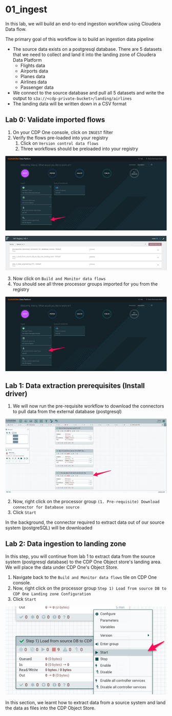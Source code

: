 # 01_ingest

In this lab, we will build an end\-to\-end ingestion workflow using Cloudera Data flow.

The primary goal of this workflow is to build an ingestion data pipeline

- The source data exists on a postgresql database. There are 5 datasets that we need to collect and land it into the landing zone of Cloudera Data Platform
    - Flights data
    - Airports data
    - Planes data
    - Airlines data
    - Passenger data
- We connect to the source database and pull all 5 datasets and write the output to ```s3a://<cdp-private-bucket>/landing/airlines```
- The landing data will be written down in a CSV format

## Lab 0: Validate imported flows
1. On your CDP One console, click on ```INGEST``` filter
2. Verify the flows pre\-loaded into your registry
    1. Click on ```Version control data flows```
    2. Three workflows should be preloaded into your registry

![Screen_Shot_2022-09-19_at_8-11-17_PM.png](image/Screen_Shot_2022-09-19_at_8-11-17_PM.png)

![Screen_Shot_2022-09-19_at_8-14-01_PM.png](image/Screen_Shot_2022-09-19_at_8-14-01_PM.png)

3. Now click on ```Build and Monitor data flows```
4. You should see all three processor groups imported for you from the registry

![Screen_Shot_2022-09-19_at_8-11-17_PM-1.png](image/Screen_Shot_2022-09-19_at_8-11-17_PM-1.png)

## Lab 1: Data extraction prerequisites (Install driver)

1. We will now run the pre-requisite workflow to download the connectors to pull data from the external database (postgresql)

![Screen_Shot_2022-09-19_at_8-16-44_PM.png](image/Screen_Shot_2022-09-19_at_8-16-44_PM.png)

2. Now, right click on the processor group ```(1. Pre-requisite) Download connector for Database source```
3. Click ```Start```

In the background, the connector required to extract data out of our source system (postgreSQL) will be downloaded

## Lab 2: Data ingestion to landing zone

In this step, you will continue from lab 1 to extract data from the source system (postgresql database) to the CDP One Object store's landing area. We will place the data under CDP One's Object Store.

1. Navigate back to the ```Build and Monitor data flows``` tile on CDP One console.
2. Now, right click on the processor group ```Step 1) Load from source DB to CDP One Landing zone Configuration```
3. Click ```Start```

![Screen_Shot_2022-09-19_at_9-23-28_PM.png](image/Screen_Shot_2022-09-19_at_9-23-28_PM.png)

In this section, we learnt how to extract data from a source system and land the data as files into the CDP Object Store.
